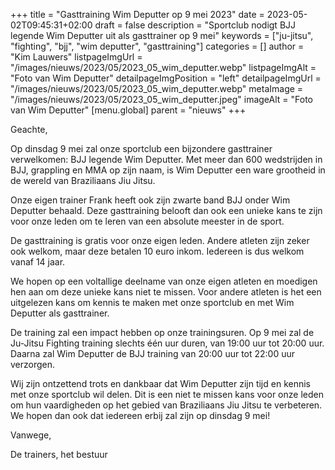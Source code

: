 +++
title = "Gasttraining Wim Deputter op 9 mei 2023"
date = 2023-05-02T09:45:31+02:00
draft = false
description = "Sportclub nodigt BJJ legende Wim Deputter uit als gasttrainer op 9 mei"
keywords = ["ju-jitsu", "fighting", "bjj", "wim deputter", "gasttraining"]
categories = []
author = "Kim Lauwers"
listpageImgUrl = "/images/nieuws/2023/05/2023_05_wim_deputter.webp"
listpageImgAlt = "Foto van Wim Deputter"
detailpageImgPosition = "left"
detailpageImgUrl = "/images/nieuws/2023/05/2023_05_wim_deputter.webp"
metaImage = "/images/nieuws/2023/05/2023_05_wim_deputter.jpeg"
imageAlt = "Foto van Wim Deputter"
[menu.global]
    parent = "nieuws"
+++

Geachte,

Op dinsdag 9 mei zal onze sportclub een bijzondere gasttrainer verwelkomen: BJJ legende Wim Deputter. Met meer dan 600 wedstrijden in BJJ, grappling en MMA op zijn naam, is Wim Deputter een ware grootheid in de wereld van Braziliaans Jiu Jitsu.

Onze eigen trainer Frank heeft ook zijn zwarte band BJJ onder Wim Deputter behaald. Deze gasttraining belooft dan ook een unieke kans te zijn voor onze leden om te leren van een absolute meester in de sport.

De gasttraining is gratis voor onze eigen leden. Andere atleten zijn zeker ook welkom, maar deze betalen 10 euro inkom. Iedereen is dus welkom vanaf 14 jaar.

We hopen op een voltallige deelname van onze eigen atleten en moedigen hen aan om deze unieke kans niet te missen. Voor andere atleten is het een uitgelezen kans om kennis te maken met onze sportclub en met Wim Deputter als gasttrainer.

De training zal een impact hebben op onze trainingsuren. Op 9 mei zal de Ju-Jitsu Fighting training slechts één uur duren, van 19:00 uur tot 20:00 uur. Daarna zal Wim Deputter de BJJ training van 20:00 uur tot 22:00 uur verzorgen.

Wij zijn ontzettend trots en dankbaar dat Wim Deputter zijn tijd en kennis met onze sportclub wil delen. Dit is een niet te missen kans voor onze leden om hun vaardigheden op het gebied van Braziliaans Jiu Jitsu te verbeteren. We hopen dan ook dat iedereen erbij zal zijn op dinsdag 9 mei!

Vanwege,

De trainers, het bestuur